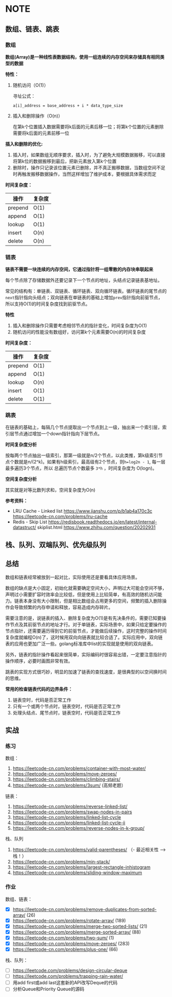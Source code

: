 # NOTE

## 数组、链表、跳表

### 数组

**数组(Array)是一种线性表数据结构，使用一组连续的内存空间来存储具有相同类型的数据**

**特性：**

1. 随机访问（O(1)）

    寻址公式：

    ```
    a[i]_address = base_address + i * data_type_size
    ```
2. 插入和删除操作（O(n)）

    在第k个位置插入数据需要将k后面的元素后移一位；将第k个位置的元素删除需要将k后面的元素前移一位

**插入和删除的优化:**

1. 插入时，如果数组无顺序要求，插入时，为了避免大规模数据搬移，可以直接将第k位的数据搬移到最后，把新元素放入第k个位置
2. 删除时，操作只记录该位置元素已删除，并不真正搬移数据，当数组空间不足时再触发搬移数据操作，当然这样增加了维护成本，要根据具体需求而定

**时间复杂度：**

| 操作 | 复杂度 |
|-----|-------|
| prepend | O(1) |
| append  | O(1) |
| lookup  | O(1) |
| insert  | O(n) | 
| delete  | O(n) |

### 链表

**链表不需要一块连续的内存空间，它通过指针将一组零散的内存块串联起来**

每个节点除了存储数据外还要记录下一个节点的地址，头结点记录链表基地址。

常见的结构有：单链表、双链表、循环链表、双向循环链表。循环链表的尾节点的`next`指针指向头结点；双向链表在单链表的基础上增加`prev`指针指向前驱节点，所以支持O(1)的时间复杂度找到前驱节点。

**特性**

1. 插入和删除操作只需要考虑相邻节点的指针变化，时间复杂度为O(1)
2. 随机访问的性能没有数组好，访问第k个元素需要O(n)的时间复杂度

**时间复杂度：**

| 操作 | 复杂度 |
|-----|-------|
| prepend | O(1) |
| append  | O(1) |
| lookup  | O(n) |
| insert  | O(1) | 
| delete  | O(1) |

### 跳表

在链表的基础上，每隔几个节点提取出一个节点到上一级，抽出来一个索引层，索引层节点通过增加一个down指针指向下层节点。

**时间复杂度分析**

按每两个节点抽出一级索引，那第一级就是n/2个节点，以此类推，第k级索引节点个数就是n/(2^k)。如果有h级索引，最高级有2个节点，则`h=log2n - 1`, 每一层最多遍历3个节点，所以
总遍历节点个数最多 `3*h` ，时间复杂度为 O(logn)。

**空间复杂度分析**

其实就是对等比数列求和，空间复杂度为O(n)

**参考资料：**

* LRU Cache - Linked list https://www.jianshu.com/p/b1ab4a170c3c https://leetcode-cn.com/problems/lru-cache
* Redis - Skip List https://redisbook.readthedocs.io/en/latest/internal-datastruct/ skiplist.html https://www.zhihu.com/question/20202931

## 栈、队列、双端队列、优先级队列


## 总结

数组和链表经常被放到一起对比，实际使用还是要看具体应用场景。

数组的缺点是大小固定，初始化就需要确定空间大小，声明过大可能会空间不够，声明过小需要扩容时效率会比较低，但是使用上比较简单，有高效的随机访问能力。链表本身没有大小限制，但是相比数组会占用更多的空间，频繁的插入删除操作会导致频繁的内存申请和释放，容易造成内存碎片。

需要注意的是，说链表的插入、删除复杂度为O(1)是有先决条件的，需要已知要操作节点及其前驱节点的地址才行。对于单链表，实际场景中，如果只给定要操作的节点指针，还需要遍历得到它的前驱节点，才能做后续操作，这时完整的操作时间复杂度就编程O(n)了，这时候用双向向链表就比较合适了。实际应用中，双向链表的应用也更加广泛一些。golang标准库中list的实现就是使用的双向链表。

另外，链表的指针操作看起来很简单，实际编码时很容易出错，一定要注意指针的操作顺序，必要时画图非常有效。

跳表的实现方式很巧妙，明显的加速了链表的查找速度，是很典型的以空间换时间的思维。

**常用的检查链表代码的边界条件：**

1. 链表空时，代码是否正常工作
2. 只有一个或两个节点时，链表空时，代码是否正常工作
3. 处理头结点、尾节点时，链表空时，代码是否正常工作


## 实战

### 练习

数组：

1. https://leetcode-cn.com/problems/container-with-most-water/
2. https://leetcode-cn.com/problems/move-zeroes/
3. https://leetcode-cn.com/problems/climbing-stairs/ 
4. https://leetcode-cn.com/problems/3sum/ (高频老题）

链表：

1. https://leetcode-cn.com/problems/reverse-linked-list/
2. https://leetcode-cn.com/problems/swap-nodes-in-pairs
3. https://leetcode-cn.com/problems/linked-list-cycle
4. https://leetcode-cn.com/problems/linked-list-cycle-ii
5. https://leetcode-cn.com/problems/reverse-nodes-in-k-group/

栈、队列

1. https://leetcode-cn.com/problems/valid-parentheses/ （- 最近相关性 —> 栈！）
2. https://leetcode-cn.com/problems/min-stack/
3. https://leetcode-cn.com/problems/largest-rectangle-inhistogram 
4. https://leetcode-cn.com/problems/sliding-window-maximum

### 作业

数组、链表：

- [x] https://leetcode-cn.com/problems/remove-duplicates-from-sorted-array/ (26)
- [x] https://leetcode-cn.com/problems/rotate-array/ (189)
- [x] https://leetcode-cn.com/problems/merge-two-sorted-lists/ (21)
- [x] https://leetcode-cn.com/problems/merge-sorted-array/ (88)
- [x] https://leetcode-cn.com/problems/two-sum/ (1)
- [x] https://leetcode-cn.com/problems/move-zeroes/ (283) 
- [x] https://leetcode-cn.com/problems/plus-one/ (66)

栈、队列：

- [ ] https://leetcode.com/problems/design-circular-deque
- [ ] https://leetcode.com/problems/trapping-rain-water/
- [ ] 用add first或add last这套新的API改写Deque的代码
- [ ] 分析Queue和Priority Queue的源码
